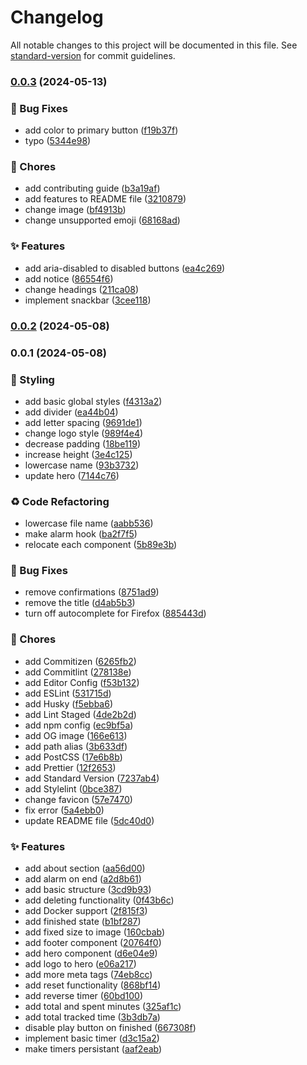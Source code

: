 # Changelog

All notable changes to this project will be documented in this file. See [standard-version](https://github.com/conventional-changelog/standard-version) for commit guidelines.

### [0.0.3](https://github.com/remvze/timesy/compare/v0.0.2...v0.0.3) (2024-05-13)


### 🐛 Bug Fixes

* add color to primary button ([f19b37f](https://github.com/remvze/timesy/commit/f19b37fec5f25fc4c35885580a796b96bf430eba))
* typo ([5344e98](https://github.com/remvze/timesy/commit/5344e98266c319d9febac3d997448a5ac3196f8e))


### 🚚 Chores

* add contributing guide ([b3a19af](https://github.com/remvze/timesy/commit/b3a19aff551fd352cf062f47f66612e1c33febf1))
* add features to README file ([3210879](https://github.com/remvze/timesy/commit/3210879f9833a744d60206315849eb826b8b9f6b))
* change image ([bf4913b](https://github.com/remvze/timesy/commit/bf4913bee18f49155abf5d1b093fe626689a811c))
* change unsupported emoji ([68168ad](https://github.com/remvze/timesy/commit/68168ad187fbc7a3a15bd00e9a5cc679d18aef05))


### ✨ Features

* add aria-disabled to disabled buttons ([ea4c269](https://github.com/remvze/timesy/commit/ea4c2695e31009ff022fa09b46f145ed14269db1))
* add notice ([86554f6](https://github.com/remvze/timesy/commit/86554f6f918b5b95e306113e1cc627a973ad691a))
* change headings ([211ca08](https://github.com/remvze/timesy/commit/211ca0895f3cda9f505c95aa550244cbdb2c3517))
* implement snackbar ([3cee118](https://github.com/remvze/timesy/commit/3cee118ee8a848811ecdfb1dd9ed93da4468037f))

### [0.0.2](https://github.com/remvze/timesy/compare/v0.0.1...v0.0.2) (2024-05-08)

### 0.0.1 (2024-05-08)


### 💄 Styling

* add basic global styles ([f4313a2](https://github.com/remvze/timesy/commit/f4313a2360ec343985d656563d10538172a27674))
* add divider ([ea44b04](https://github.com/remvze/timesy/commit/ea44b04a20de7f83a6d72669a0bc6c2f03d79a63))
* add letter spacing ([9691de1](https://github.com/remvze/timesy/commit/9691de1980e92e133bf3bd33a3c9ba8ba5b4f969))
* change logo style ([989f4e4](https://github.com/remvze/timesy/commit/989f4e4c53a1683e07a0b84ee36aea7eac1f71da))
* decrease padding ([18be119](https://github.com/remvze/timesy/commit/18be119735ae2d688d0fe283793c55b830224e6e))
* increase height ([3e4c125](https://github.com/remvze/timesy/commit/3e4c12589399cbc676c68d0a10be5e6f9696f7f9))
* lowercase name ([93b3732](https://github.com/remvze/timesy/commit/93b3732987dcee755e341f56ed13deafd6fbc01c))
* update hero ([7144c76](https://github.com/remvze/timesy/commit/7144c76cebe4a2c30bffb48e4649ca5899b76532))


### ♻️ Code Refactoring

* lowercase file name ([aabb536](https://github.com/remvze/timesy/commit/aabb53640b46f3a9495a96f679fd8c4dfce4237d))
* make alarm hook ([ba2f7f5](https://github.com/remvze/timesy/commit/ba2f7f5a33ee0a59aed1890055cae3934707b121))
* relocate each component ([5b89e3b](https://github.com/remvze/timesy/commit/5b89e3b2244f08265f039c9d8c5dda6ce4dd6813))


### 🐛 Bug Fixes

* remove confirmations ([8751ad9](https://github.com/remvze/timesy/commit/8751ad9d7059050de2ab76693785e4c94118e9b8))
* remove the title ([d4ab5b3](https://github.com/remvze/timesy/commit/d4ab5b35ad899447ccfb7005e9d215b968f53da8))
* turn off autocomplete for Firefox ([885443d](https://github.com/remvze/timesy/commit/885443de23e12e8417becb89ca60062bd65b83fb))


### 🚚 Chores

* add Commitizen ([6265fb2](https://github.com/remvze/timesy/commit/6265fb2230d5c40841c6046d3496297cb215524d))
* add Commitlint ([278138e](https://github.com/remvze/timesy/commit/278138e2902d084044c364d72c7d0eb01de63630))
* add Editor Config ([f53b132](https://github.com/remvze/timesy/commit/f53b13272c24ff0a43e51cdd811adefd250f7327))
* add ESLint ([531715d](https://github.com/remvze/timesy/commit/531715dc2af2bd9123d8835ebe4e5471a267ba5f))
* add Husky ([f5ebba6](https://github.com/remvze/timesy/commit/f5ebba6218edf4ea4ebaf429686e0f93bfb32e2e))
* add Lint Staged ([4de2b2d](https://github.com/remvze/timesy/commit/4de2b2d2d347281b9c6957c007ab37fe43945cad))
* add npm config ([ec9bf5a](https://github.com/remvze/timesy/commit/ec9bf5a022751d3c8d298f5580476efe2243c72a))
* add OG image ([166e613](https://github.com/remvze/timesy/commit/166e6134533c2e020cd0464d3c6a17eef95034d7))
* add path alias ([3b633df](https://github.com/remvze/timesy/commit/3b633df1c5b648d3e6ddd3e85e8ae8ef4f99a4e5))
* add PostCSS ([17e6b8b](https://github.com/remvze/timesy/commit/17e6b8b22132635a2d2f997ed22ac1bc3910c7c0))
* add Prettier ([12f2653](https://github.com/remvze/timesy/commit/12f2653cef93487a1237bdedc6b1e4f66e02c27d))
* add Standard Version ([7237ab4](https://github.com/remvze/timesy/commit/7237ab41389b0433ac52e00ae3ee63125d163078))
* add Stylelint ([0bce387](https://github.com/remvze/timesy/commit/0bce387b9b9f86088709762b83a743625e9bbe26))
* change favicon ([57e7470](https://github.com/remvze/timesy/commit/57e7470a15558198833c67edbdbed0e8c2a2827b))
* fix error ([5a4ebb0](https://github.com/remvze/timesy/commit/5a4ebb0c55491f8063092d170dd214556c62236f))
* update README file ([5dc40d0](https://github.com/remvze/timesy/commit/5dc40d03521bd8620354b390dfd25beb1f7ce64f))


### ✨ Features

* add about section ([aa56d00](https://github.com/remvze/timesy/commit/aa56d00bee41fdb5febed40d4aa6b31ed00d2bc3))
* add alarm on end ([a2d8b61](https://github.com/remvze/timesy/commit/a2d8b617aaad2f7a3484f938087d077aa1650cad))
* add basic structure ([3cd9b93](https://github.com/remvze/timesy/commit/3cd9b934d98c8d1879d3644300ac930c8941525b))
* add deleting functionality ([0f43b6c](https://github.com/remvze/timesy/commit/0f43b6c1a362fd31df0c594bbf7e576e8d088f2f))
* add Docker support ([2f815f3](https://github.com/remvze/timesy/commit/2f815f3bd53bb9558a375bab2631af78f1f55647))
* add finished state ([b1bf287](https://github.com/remvze/timesy/commit/b1bf2875edebcc5b794280b9e156e4382c0b7ea6))
* add fixed size to image ([160cbab](https://github.com/remvze/timesy/commit/160cbabff9f91ad15977eadee1800d479036b9fa))
* add footer component ([20764f0](https://github.com/remvze/timesy/commit/20764f06ad4acfd330c6805c9f230bcca1c89a02))
* add hero component ([d6e04e9](https://github.com/remvze/timesy/commit/d6e04e94058dd3511cfcddf78bfd726acab3d7f4))
* add logo to hero ([e06a217](https://github.com/remvze/timesy/commit/e06a21739f7f51d2c0de925b8495e776db5bed9d))
* add more meta tags ([74eb8cc](https://github.com/remvze/timesy/commit/74eb8cc6c78625b050f0357e5c368a29a769a20e))
* add reset functionality ([868bf14](https://github.com/remvze/timesy/commit/868bf1457f2833f795ec6046eb86525b0294c815))
* add reverse timer ([60bd100](https://github.com/remvze/timesy/commit/60bd100a0885c49d3a4e75df3bd20542b4ec2149))
* add total and spent minutes ([325af1c](https://github.com/remvze/timesy/commit/325af1ce0da2e0ad578d12806955077129c917d1))
* add total tracked time ([3b3db7a](https://github.com/remvze/timesy/commit/3b3db7a72bac1ef79a9bb374760c942ed884d1b5))
* disable play button on finished ([667308f](https://github.com/remvze/timesy/commit/667308f2359e5938a09b76c2707eb13ccb34f75f))
* implement basic timer ([d3c15a2](https://github.com/remvze/timesy/commit/d3c15a279fa9981e8d4ba7da94faff97b3cc8429))
* make timers persistant ([aaf2eab](https://github.com/remvze/timesy/commit/aaf2eab3e3e71dea78b19fad86a7949a7efd1d1b))
